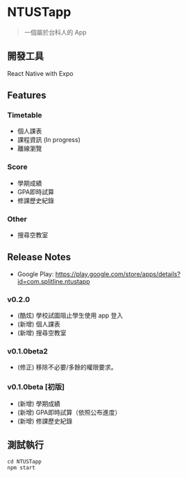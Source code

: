 # NTUSTapp
> 一個屬於台科人的 App

## 開發工具
React Native with Expo

## Features
### Timetable
- 個人課表
- 課程資訊 (In progress)
- 離線瀏覽

### Score
- 學期成績
- GPA即時試算
- 修課歷史紀錄

### Other
- 搜尋空教室

## Release Notes
- Google Play: https://play.google.com/store/apps/details?id=com.splitline.ntustapp

### v0.2.0
- (酷炫) 學校試圖阻止學生使用 app 登入
- (新增) 個人課表
- (新增) 搜尋空教室

### v0.1.0beta2
- (修正) 移除不必要/多餘的權限要求。

### v0.1.0beta [初版]
- (新增) 學期成績
- (新增) GPA即時試算（依照公布進度）
- (新增) 修課歷史紀錄

## 測試執行
```
cd NTUSTapp
npm start
```


